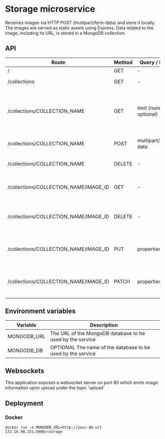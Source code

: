 # Storage microservice
Receives images via HTTP POST (multipart/form-data) and store it locally.
The images are served as static assets using Express.
Data related to the image, including its URL, is stored in a MongoDB collection.

## API

| Route | Method | Query / Body | Description |
| --- | --- | --- | --- |
| / | GET | - | Get the application info |
| /collections | GET | - | Get a list of all available collections |
| /collections/COLLECTION_NAME | GET | limit (number , optional) | Get all documents from the collection called "COLLECTION_NAME", the number of items to be retrieved can be set using the "limit" query parameter |
| /collections/COLLECTION_NAME | POST | multipart/form-data | Upload an image to the collection called "COLLECTION_NAME" |
| /collections/COLLECTION_NAME | DELETE | - | Drop the collection called "COLLECTION_NAME" |
| /collections/COLLECTION_NAME/IMAGE_ID | GET | - | Get the image with the ID "IMAGE_ID" from the collection called "COLLECTION_NAME" |
| /collections/COLLECTION_NAME/IMAGE_ID | DELETE | - | Delete the image with the ID "IMAGE_ID" from the collection called "COLLECTION_NAME" |
| /collections/COLLECTION_NAME/IMAGE_ID | PUT | properties | Replace the properties of  the image with the ID "IMAGE_ID" from the collection called "COLLECTION_NAME" |
| /collections/COLLECTION_NAME/IMAGE_ID | PATCH | properties | Update the properties of the image with the ID "IMAGE_ID" from the collection called "COLLECTION_NAME" |

## Environment variables

| Variable | Description |
| --- | --- |
| MONGODB_URL | The URL of the MongoDB database to be used by the service |
| MONGODB_DB | OPTIONAL The name of the database to be used by the service |

## Websockets

This application exposes a websocket server on port 80 which emits image information upon upload under the topic 'upload'

## Deployment

### Docker

```
docker run -e MONGODB_URL=http://your-db-url 172.16.98.151:5000/storage
```
